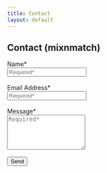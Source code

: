 ```yaml
---
title: Contact
layout: default
---
```




## Contact (mixnmatch)

<html>

<form action="https://docs.google.com/forms/d/e/1FAIpQLScozymLEBTV64BSDC8VW3t3_RcXE7Xuf0p0NgfIAMD_-lz04w/formResponse" method="post" target="_self">
      <label>Name*</label><br>
      <input type="text" placeholder="Required*" name="entry.775154500" required>
<br><br>  
      <label>Email Address*</label><br>
      <input type="email" placeholder="Required*" name="entry.2040896180" required>
<br><br>    
      <label>Message*</label><br>
      <textarea rows="5" placeholder="Required*" name="entry.1299930221" required></textarea>
<br><br>     
      <input type="submit" value="Send">

</form>
</html>